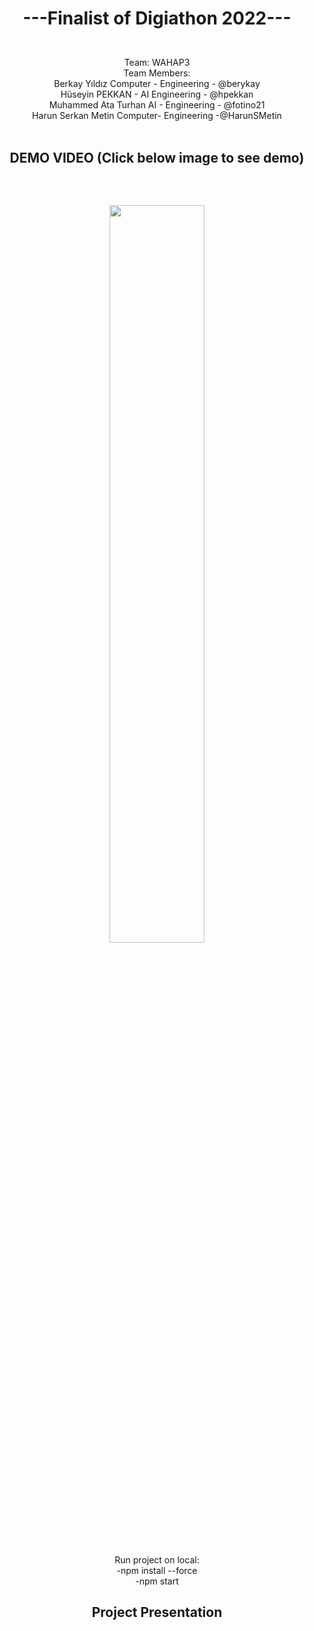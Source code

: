 

# <p align="center">---Finalist of Digiathon 2022---</p>

<p align="center"></br>
     Team: WAHAP3
      </br>
     Team Members:  </br>
     Berkay Yıldız Computer - Engineering - @berykay</br>
     Hüseyin PEKKAN - AI Engineering - @hpekkan </br>
     Muhammed Ata Turhan AI - Engineering - @fotino21</br>
     Harun Serkan Metin Computer- Engineering -@HarunSMetin</br>
      </br>
</p>

## <p align="center">DEMO VIDEO (Click below image to see demo)</p></br>
  
<div align="center">

[<img align="center" src="https://img.youtube.com/vi/YEcG7dMGT90/0.jpg" width="55%">](https://www.youtube.com/watch?v=YEcG7dMGT90 "Demo Video")
     
</div>


<p align="center">
    Run project on local:  </br>
    -npm install --force  </br>
    -npm start  </br>
</p>

## <p align="center">Project Presentation</p>

<p align="center" ><img src="https://user-images.githubusercontent.com/75019129/202435661-ef03b768-ee3c-4a2d-949c-4f62de2dc3e6.png" alt=""></br>
<p align="center" ><img src="https://user-images.githubusercontent.com/75019129/202417880-272bd454-9586-4066-bfb0-4a28433168e8.png" alt=""></br>
<p align="center" ><img src="https://user-images.githubusercontent.com/75019129/202417907-9a9441c8-7e5c-4464-be93-d0e93bd8b19f.png" alt=""></br>
<p align="center" ><img src="https://user-images.githubusercontent.com/75019129/202417963-d17084e0-0473-4137-a7d2-07836e0f41d9.png" alt=""></br>
<p align="center" ><img src="https://user-images.githubusercontent.com/75019129/202417991-e07cd3c9-7a9a-47d9-851b-6683eb00b459.png" alt=""></br>
<p align="center" ><img src="https://user-images.githubusercontent.com/75019129/202418026-e4c123e3-8519-4758-9a24-fadaed40a99d.png" alt=""></br>
<p align="center" ><img src="https://user-images.githubusercontent.com/75019129/202418053-716f4f56-6b79-4714-9340-62d7bdf02f9b.png" alt=""></br>
<p align="center" ><img src="https://user-images.githubusercontent.com/75019129/202418079-01b1e4dd-c55c-48bb-a345-84d5e11f935f.png" alt=""></br>
<p align="center" ><img src="https://user-images.githubusercontent.com/75019129/202418290-05ac1f19-488c-4b6c-888a-e6c81e133bba.png" alt=""></br>


